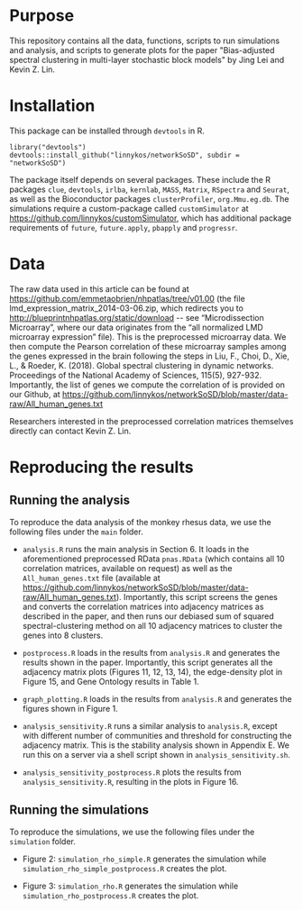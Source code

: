 # Purpose

This repository contains all the data, functions, scripts to run simulations and analysis, and scripts to generate plots for the paper
"Bias-adjusted spectral clustering in multi-layer stochastic block models" by Jing Lei and Kevin Z. Lin.

# Installation

This package can be installed through `devtools` in R.

```{r}
library("devtools")
devtools::install_github("linnykos/networkSoSD", subdir = "networkSoSD")
```
The package itself depends on several packages. These include the R packages `clue`, `devtools`, `irlba`, `kernlab`, `MASS`, `Matrix`, `RSpectra` and `Seurat`, as well as the Bioconductor packages `clusterProfiler`, `org.Mmu.eg.db`. The simulations require a custom-package called `customSimulator` at https://github.com/linnykos/customSimulator, which has additional package requirements of `future`, `future.apply`, `pbapply` and `progressr`.

# Data 

The raw data used in this article can be found at https://github.com/emmetaobrien/nhpatlas/tree/v01.00 (the file lmd_expression_matrix_2014-03-06.zip, which redirects you to http://blueprintnhpatlas.org/static/download -- see “Microdissection Microarray”, where our data originates from the “all normalized LMD microarray expression” file). This is the preprocessed microarray data. We then compute the Pearson correlation of these microarray samples among the genes expressed in the brain following the steps in Liu, F., Choi, D., Xie, L., & Roeder, K. (2018). Global spectral clustering in dynamic networks. Proceedings of the National Academy of Sciences, 115(5), 927-932. Importantly, the list of genes we compute the correlation of is provided on our Github, at https://github.com/linnykos/networkSoSD/blob/master/data-raw/All_human_genes.txt

Researchers interested in the preprocessed correlation matrices themselves directly can contact Kevin Z. Lin.

# Reproducing the results

## Running the analysis

To reproduce the data analysis of the monkey rhesus data, we use the following files under the `main` folder.

* `analysis.R` runs the main analysis in Section 6. It loads in the aforementioned preprocessed RData `pnas.RData` (which contains all 10 correlation matrices, available on request) as well as the `All_human_genes.txt` file (available at https://github.com/linnykos/networkSoSD/blob/master/data-raw/All_human_genes.txt). Importantly, this script screens the genes and converts the correlation matrices into adjacency matrices as described in the paper, and then runs our debiased sum of squared spectral-clustering method on all 10 adjacency matrices to cluster the genes into 8 clusters.

* `postprocess.R` loads in the results from `analysis.R` and generates the results shown in the paper. Importantly, this script generates all the adjacency matrix plots (Figures 11, 12, 13, 14), the edge-density plot in Figure 15, and Gene Ontology results in Table 1.

* `graph_plotting.R` loads in the results from `analysis.R` and generates the figures shown in Figure 1.

* `analysis_sensitivity.R` runs a similar analysis to `analysis.R`, except with different number of communities and threshold for constructing the adjacency matrix. This is the stability analysis shown in Appendix E. We run this on a server via a shell script shown in `analysis_sensitivity.sh`.

* `analysis_sensitivity_postprocess.R` plots the results from `analysis_sensitivity.R`, resulting in the plots in Figure 16.

## Running the simulations

To reproduce the simulations, we use the following files under the `simulation` folder.

* Figure 2: `simulation_rho_simple.R` generates the simulation while `simulation_rho_simple_postprocess.R` creates the plot.

* Figure 3: `simulation_rho.R` generates the simulation while `simulation_rho_postprocess.R` creates the plot.
